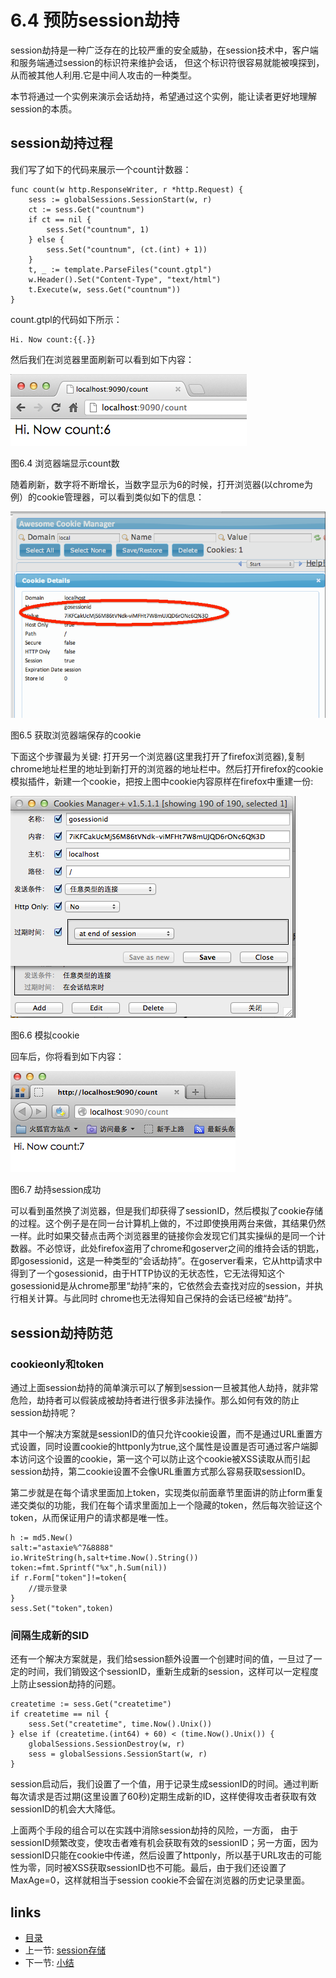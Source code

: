# 6.4 预防session劫持
session劫持是一种广泛存在的比较严重的安全威胁，在session技术中，客户端和服务端通过session的标识符来维护会话， 但这个标识符很容易就能被嗅探到，从而被其他人利用.它是中间人攻击的一种类型。

本节将通过一个实例来演示会话劫持，希望通过这个实例，能让读者更好地理解session的本质。
## session劫持过程
我们写了如下的代码来展示一个count计数器：

	func count(w http.ResponseWriter, r *http.Request) {
		sess := globalSessions.SessionStart(w, r)
		ct := sess.Get("countnum")
		if ct == nil {
			sess.Set("countnum", 1)
		} else {
			sess.Set("countnum", (ct.(int) + 1))
		}
		t, _ := template.ParseFiles("count.gtpl")
		w.Header().Set("Content-Type", "text/html")
		t.Execute(w, sess.Get("countnum"))
	}


count.gtpl的代码如下所示：

	Hi. Now count:{{.}}

然后我们在浏览器里面刷新可以看到如下内容：

![](images/6.4.hijack.png?raw=true)

图6.4 浏览器端显示count数

随着刷新，数字将不断增长，当数字显示为6的时候，打开浏览器(以chrome为例）的cookie管理器，可以看到类似如下的信息：


![](images/6.4.cookie.png?raw=true)

图6.5 获取浏览器端保存的cookie

下面这个步骤最为关键: 打开另一个浏览器(这里我打开了firefox浏览器),复制chrome地址栏里的地址到新打开的浏览器的地址栏中。然后打开firefox的cookie模拟插件，新建一个cookie，把按上图中cookie内容原样在firefox中重建一份:

![](images/6.4.setcookie.png?raw=true)

图6.6 模拟cookie

回车后，你将看到如下内容：

![](images/6.4.hijacksuccess.png?raw=true)

图6.7 劫持session成功

可以看到虽然换了浏览器，但是我们却获得了sessionID，然后模拟了cookie存储的过程。这个例子是在同一台计算机上做的，不过即使换用两台来做，其结果仍然一样。此时如果交替点击两个浏览器里的链接你会发现它们其实操纵的是同一个计数器。不必惊讶，此处firefox盗用了chrome和goserver之间的维持会话的钥匙，即gosessionid，这是一种类型的“会话劫持”。在goserver看来，它从http请求中得到了一个gosessionid，由于HTTP协议的无状态性，它无法得知这个gosessionid是从chrome那里“劫持”来的，它依然会去查找对应的session，并执行相关计算。与此同时 chrome也无法得知自己保持的会话已经被“劫持”。
## session劫持防范
### cookieonly和token
通过上面session劫持的简单演示可以了解到session一旦被其他人劫持，就非常危险，劫持者可以假装成被劫持者进行很多非法操作。那么如何有效的防止session劫持呢？

其中一个解决方案就是sessionID的值只允许cookie设置，而不是通过URL重置方式设置，同时设置cookie的httponly为true,这个属性是设置是否可通过客户端脚本访问这个设置的cookie，第一这个可以防止这个cookie被XSS读取从而引起session劫持，第二cookie设置不会像URL重置方式那么容易获取sessionID。

第二步就是在每个请求里面加上token，实现类似前面章节里面讲的防止form重复递交类似的功能，我们在每个请求里面加上一个隐藏的token，然后每次验证这个token，从而保证用户的请求都是唯一性。

	h := md5.New()
	salt:="astaxie%^7&8888"
	io.WriteString(h,salt+time.Now().String())
	token:=fmt.Sprintf("%x",h.Sum(nil))
	if r.Form["token"]!=token{
		//提示登录
	}
	sess.Set("token",token)


### 间隔生成新的SID
还有一个解决方案就是，我们给session额外设置一个创建时间的值，一旦过了一定的时间，我们销毁这个sessionID，重新生成新的session，这样可以一定程度上防止session劫持的问题。

	createtime := sess.Get("createtime")
	if createtime == nil {
		sess.Set("createtime", time.Now().Unix())
	} else if (createtime.(int64) + 60) < (time.Now().Unix()) {
		globalSessions.SessionDestroy(w, r)
		sess = globalSessions.SessionStart(w, r)
	}

session启动后，我们设置了一个值，用于记录生成sessionID的时间。通过判断每次请求是否过期(这里设置了60秒)定期生成新的ID，这样使得攻击者获取有效sessionID的机会大大降低。

上面两个手段的组合可以在实践中消除session劫持的风险，一方面，	由于sessionID频繁改变，使攻击者难有机会获取有效的sessionID；另一方面，因为sessionID只能在cookie中传递，然后设置了httponly，所以基于URL攻击的可能性为零，同时被XSS获取sessionID也不可能。最后，由于我们还设置了MaxAge=0，这样就相当于session cookie不会留在浏览器的历史记录里面。


## links
   * [目录](<preface.md>)
   * 上一节: [session存储](<06.3.md>)
   * 下一节: [小结](<06.5.md>)
